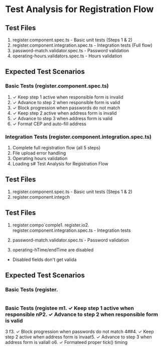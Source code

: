 # Test Analysis for Registration Flow

## Test Files
1. register.component.spec.ts - Basic unit tests (Steps 1 & 2)
2. register.component.integration.spec.ts - Integration tests (Full flow)
3. password-match.validator.spec.ts - Password validation
4. operating-hours.validators.spec.ts - Hours validation

## Expected Test Scenarios

### Basic Tests (register.component.spec.ts)
1. ✓ Keep step 1 active when responsible form is invalid
2. ✓ Advance to step 2 when responsible form is valid
3. ✓ Block progression when passwords do not match
4. ✓ Keep step 2 active when address form is invalid
5. ✓ Advance to step 3 when address form is valid
6. ✓ Format CEP and auto-fill address

### Integration Tests (register.component.integration.spec.ts)
1. Complete full registration flow (all 5 steps)
2. File upload error handling
3. Operating hours validation
4. Loading s# Test Analysis for Registration Flow

## Test Files
1. register.component.spec.ts - Basic unit tests (Steps 1 & 2)
2. register.component.integch
## Test Files
1. register.compo`comple1. register.io2. register.component.integration.spec.ts - Integration tests

3. password-match.validator.spec.ts - Password validation
4. operating-hTime/endTime are disabled
- Disabled fields don't get valida
## Expected Test Scenarios

### Basic Tests (register.

#
### Basic Tests (registee m1. ✓ Keep step 1 active when responsible nP2. ✓ Advance to step 2 when responsible form is valid
3 f3. ✓ Block progression when passwords do not match
4##4. ✓ Keep step 2 active when address form is invaat5. ✓ Advance to step 3 when address form is valiall o6. ✓ Formateed proper tick() timing
